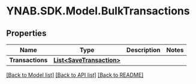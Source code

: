 # YNAB.SDK.Model.BulkTransactions
## Properties

Name | Type | Description | Notes
------------ | ------------- | ------------- | -------------
**Transactions** | [**List&lt;SaveTransaction&gt;**](SaveTransaction.md) |  | 

[[Back to Model list]](../README.md#documentation-for-models) [[Back to API list]](../README.md#documentation-for-api-endpoints) [[Back to README]](../README.md)

